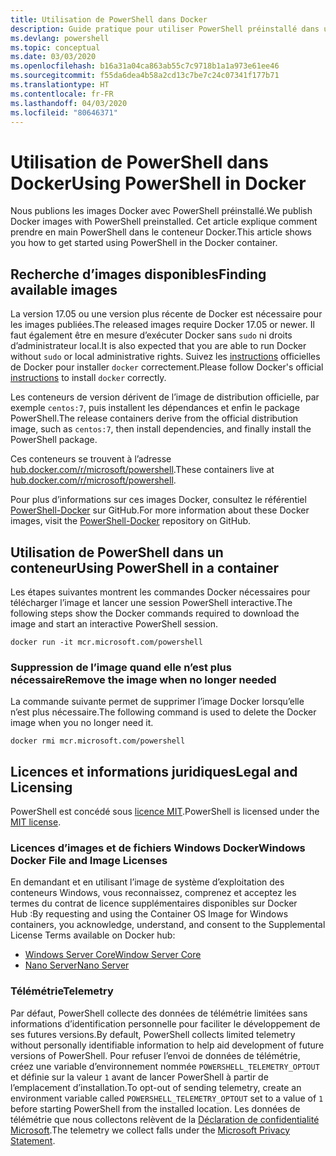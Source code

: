 ```yaml
---
title: Utilisation de PowerShell dans Docker
description: Guide pratique pour utiliser PowerShell préinstallé dans une image Docker.
ms.devlang: powershell
ms.topic: conceptual
ms.date: 03/03/2020
ms.openlocfilehash: b16a31a04ca863ab55c7c9718b1a1a973e61ee46
ms.sourcegitcommit: f55da6dea4b58a2cd13c7be7c24c07341f177b71
ms.translationtype: HT
ms.contentlocale: fr-FR
ms.lasthandoff: 04/03/2020
ms.locfileid: "80646371"
---
```

# <a name="using-powershell-in-docker"></a><span data-ttu-id="edab2-103">Utilisation de PowerShell dans Docker</span><span class="sxs-lookup"><span data-stu-id="edab2-103">Using PowerShell in Docker</span></span>

<span data-ttu-id="edab2-104">Nous publions les images Docker avec PowerShell préinstallé.</span><span class="sxs-lookup"><span data-stu-id="edab2-104">We publish Docker images with PowerShell preinstalled.</span></span> <span data-ttu-id="edab2-105">Cet article explique comment prendre en main PowerShell dans le conteneur Docker.</span><span class="sxs-lookup"><span data-stu-id="edab2-105">This article shows you how to get started using PowerShell in the Docker container.</span></span>

## <a name="finding-available-images"></a><span data-ttu-id="edab2-106">Recherche d’images disponibles</span><span class="sxs-lookup"><span data-stu-id="edab2-106">Finding available images</span></span>

<span data-ttu-id="edab2-107">La version 17.05 ou une version plus récente de Docker est nécessaire pour les images publiées.</span><span class="sxs-lookup"><span data-stu-id="edab2-107">The released images require Docker 17.05 or newer.</span></span> <span data-ttu-id="edab2-108">Il faut également être en mesure d’exécuter Docker sans `sudo` ni droits d’administrateur local.</span><span class="sxs-lookup"><span data-stu-id="edab2-108">It is also expected that you are able to run Docker without `sudo` or local administrative rights.</span></span> <span data-ttu-id="edab2-109">Suivez les [instructions][install] officielles de Docker pour installer `docker` correctement.</span><span class="sxs-lookup"><span data-stu-id="edab2-109">Please follow Docker's official [instructions][install] to install `docker` correctly.</span></span>

<span data-ttu-id="edab2-110">Les conteneurs de version dérivent de l’image de distribution officielle, par exemple `centos:7`, puis installent les dépendances et enfin le package PowerShell.</span><span class="sxs-lookup"><span data-stu-id="edab2-110">The release containers derive from the official distribution image, such as `centos:7`, then install dependencies, and finally install the PowerShell package.</span></span>

<span data-ttu-id="edab2-111">Ces conteneurs se trouvent à l’adresse [hub.docker.com/r/microsoft/powershell][docker-release].</span><span class="sxs-lookup"><span data-stu-id="edab2-111">These containers live at [hub.docker.com/r/microsoft/powershell][docker-release].</span></span>

<span data-ttu-id="edab2-112">Pour plus d’informations sur ces images Docker, consultez le référentiel [PowerShell-Docker][PowerShell-Docker] sur GitHub.</span><span class="sxs-lookup"><span data-stu-id="edab2-112">For more information about these Docker images, visit the [PowerShell-Docker][PowerShell-Docker] repository on GitHub.</span></span>

## <a name="using-powershell-in-a-container"></a><span data-ttu-id="edab2-113">Utilisation de PowerShell dans un conteneur</span><span class="sxs-lookup"><span data-stu-id="edab2-113">Using PowerShell in a container</span></span>

<span data-ttu-id="edab2-114">Les étapes suivantes montrent les commandes Docker nécessaires pour télécharger l’image et lancer une session PowerShell interactive.</span><span class="sxs-lookup"><span data-stu-id="edab2-114">The following steps show the Docker commands required to download the image and start an interactive PowerShell session.</span></span>

```console
docker run -it mcr.microsoft.com/powershell
```

### <a name="remove-the-image-when-no-longer-needed"></a><span data-ttu-id="edab2-115">Suppression de l’image quand elle n’est plus nécessaire</span><span class="sxs-lookup"><span data-stu-id="edab2-115">Remove the image when no longer needed</span></span>

<span data-ttu-id="edab2-116">La commande suivante permet de supprimer l’image Docker lorsqu’elle n’est plus nécessaire.</span><span class="sxs-lookup"><span data-stu-id="edab2-116">The following command is used to delete the Docker image when you no longer need it.</span></span>

```console
docker rmi mcr.microsoft.com/powershell
```

## <a name="legal-and-licensing"></a><span data-ttu-id="edab2-117">Licences et informations juridiques</span><span class="sxs-lookup"><span data-stu-id="edab2-117">Legal and Licensing</span></span>

<span data-ttu-id="edab2-118">PowerShell est concédé sous [licence MIT][].</span><span class="sxs-lookup"><span data-stu-id="edab2-118">PowerShell is licensed under the [MIT license][].</span></span>

### <a name="windows-docker-file-and-image-licenses"></a><span data-ttu-id="edab2-119">Licences d’images et de fichiers Windows Docker</span><span class="sxs-lookup"><span data-stu-id="edab2-119">Windows Docker File and Image Licenses</span></span>

<span data-ttu-id="edab2-120">En demandant et en utilisant l’image de système d’exploitation des conteneurs Windows, vous reconnaissez, comprenez et acceptez les termes du contrat de licence supplémentaires disponibles sur Docker Hub :</span><span class="sxs-lookup"><span data-stu-id="edab2-120">By requesting and using the Container OS Image for Windows containers, you acknowledge, understand, and consent to the Supplemental License Terms available on Docker hub:</span></span>

- <span data-ttu-id="edab2-121">[Windows Server Core][Window Server Core]</span><span class="sxs-lookup"><span data-stu-id="edab2-121">[Window Server Core][Window Server Core]</span></span>
- <span data-ttu-id="edab2-122">[Nano Server][Nano Server]</span><span class="sxs-lookup"><span data-stu-id="edab2-122">[Nano Server][Nano Server]</span></span>

### <a name="telemetry"></a><span data-ttu-id="edab2-123">Télémétrie</span><span class="sxs-lookup"><span data-stu-id="edab2-123">Telemetry</span></span>

<span data-ttu-id="edab2-124">Par défaut, PowerShell collecte des données de télémétrie limitées sans informations d’identification personnelle pour faciliter le développement de ses futures versions.</span><span class="sxs-lookup"><span data-stu-id="edab2-124">By default, PowerShell collects limited telemetry without personally identifiable information to help aid development of future versions of PowerShell.</span></span> <span data-ttu-id="edab2-125">Pour refuser l’envoi de données de télémétrie, créez une variable d’environnement nommée `POWERSHELL_TELEMETRY_OPTOUT` et définie sur la valeur `1` avant de lancer PowerShell à partir de l’emplacement d’installation.</span><span class="sxs-lookup"><span data-stu-id="edab2-125">To opt-out of sending telemetry, create an environment variable called `POWERSHELL_TELEMETRY_OPTOUT` set to a value of `1` before starting PowerShell from the installed location.</span></span> <span data-ttu-id="edab2-126">Les données de télémétrie que nous collectons relèvent de la [Déclaration de confidentialité Microsoft][privacy].</span><span class="sxs-lookup"><span data-stu-id="edab2-126">The telemetry we collect falls under the [Microsoft Privacy Statement][privacy].</span></span>

<!-- link references -->
[install]: https://docs.docker.com/engine/installation/
[docker-release]: https://hub.docker.com/r/microsoft/powershell/
[appinsights]: https://azure.microsoft.com/services/application-insights/
[Licence MIT]: https://github.com/PowerShell/PowerShell/tree/master/LICENSE.txt
[MIT license]: https://github.com/PowerShell/PowerShell/tree/master/LICENSE.txt
[PowerShell-Docker]: https://github.com/PowerShell/PowerShell-Docker
[Window Server Core]: https://hub.docker.com/r/microsoft/windowsservercore/
[Nano Server]: https://hub.docker.com/r/microsoft/nanoserver/
[privacy]: https://privacy.microsoft.com/privacystatement/

